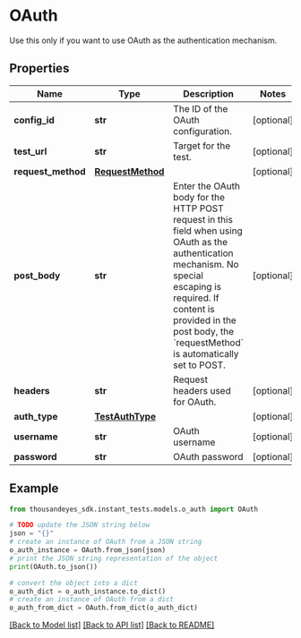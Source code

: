 # OAuth

Use this only if you want to use OAuth as the authentication mechanism.

## Properties

Name | Type | Description | Notes
------------ | ------------- | ------------- | -------------
**config_id** | **str** | The ID of the OAuth configuration. | [optional] 
**test_url** | **str** | Target for the test. | [optional] 
**request_method** | [**RequestMethod**](RequestMethod.md) |  | [optional] 
**post_body** | **str** | Enter the OAuth body for the HTTP POST request in this field when using OAuth as the authentication mechanism. No special escaping is required. If content is provided in the post body, the &#x60;requestMethod&#x60; is automatically set to POST. | [optional] 
**headers** | **str** | Request headers used for OAuth. | [optional] 
**auth_type** | [**TestAuthType**](TestAuthType.md) |  | [optional] 
**username** | **str** | OAuth username | [optional] 
**password** | **str** | OAuth password | [optional] 

## Example

```python
from thousandeyes_sdk.instant_tests.models.o_auth import OAuth

# TODO update the JSON string below
json = "{}"
# create an instance of OAuth from a JSON string
o_auth_instance = OAuth.from_json(json)
# print the JSON string representation of the object
print(OAuth.to_json())

# convert the object into a dict
o_auth_dict = o_auth_instance.to_dict()
# create an instance of OAuth from a dict
o_auth_from_dict = OAuth.from_dict(o_auth_dict)
```
[[Back to Model list]](../README.md#documentation-for-models) [[Back to API list]](../README.md#documentation-for-api-endpoints) [[Back to README]](../README.md)


